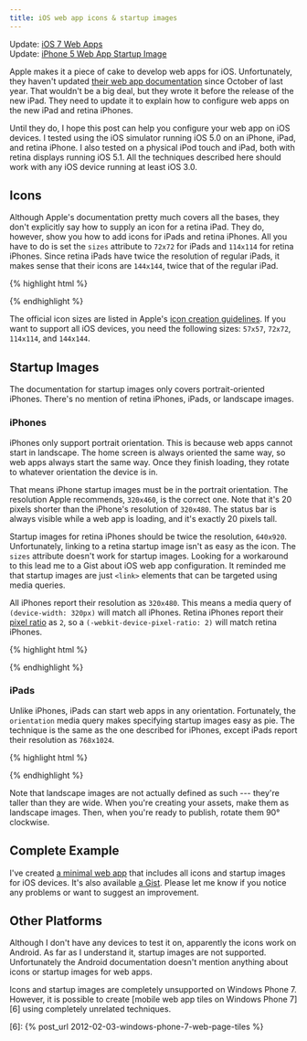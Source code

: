 ```yaml
---
title: iOS web app icons & startup images
---
```


<aside>Update: <a href="{% post_url 2013-11-01-ios-7-web-apps %}">iOS 7 Web Apps</a></aside>

<aside>Update: <a href="{% post_url 2012-09-20-iphone-5-web-app-startup-image %}">iPhone 5 Web App Startup Image</a></aside>

Apple makes it a piece of cake to develop web apps for iOS.
Unfortunately, they haven't updated [their web app documentation][1]
since October of last year. That wouldn't be a big deal, but they
wrote it before the release of the new iPad. They need to update
it to explain how to configure web apps on the new iPad and
retina iPhones.

Until they do, I hope this post can help you configure your web app
on iOS devices. I tested using the iOS simulator running iOS 5.0
on an iPhone, iPad, and retina iPhone. I also tested on a physical
iPod touch and iPad, both with retina displays running iOS 5.1. All
the techniques described here should work with any iOS device running
at least iOS 3.0.

## Icons

Although Apple's documentation pretty much covers all the bases,
they don't explicitly say how to supply an icon for a retina iPad.
They do, however, show you how to add icons for iPads and retina
iPhones. All you have to do is set the `sizes` attribute to `72x72`
for iPads and `114x114` for retina iPhones. Since retina iPads have
twice the resolution of regular iPads, it makes sense that their
icons are `144x144`, twice that of the regular iPad.

{% highlight html %}
<!-- iPad (Retina) -->
<link rel="apple-touch-icon"
      sizes="144x144"
      href="apple-touch-icon-144x144.png">
{% endhighlight %}

The official icon sizes are listed in Apple's [icon creation
guidelines][2]. If you want to support all iOS devices, you need
the following sizes: `57x57`, `72x72`, `114x114`, and `144x144`.

## Startup Images

The documentation for startup images only covers portrait-oriented
iPhones. There's no mention of retina iPhones, iPads, or landscape
images.

### iPhones

iPhones only support portrait orientation. This is because web apps
cannot start in landscape. The home screen is always oriented the
same way, so web apps always start the same way. Once they finish
loading, they rotate to whatever orientation the device is in.

That means iPhone startup images must be in the portrait orientation.
The resolution Apple recommends, `320x460`, is the correct one.
Note that it's 20 pixels shorter than the iPhone's resolution of
`320x480`. The status bar is always visible while a web app is
loading, and it's exactly 20 pixels tall.

Startup images for retina iPhones should be twice the resolution,
`640x920`. Unfortunately, linking to a retina startup image isn't
as easy as the icon. The `sizes` attribute doesn't work for startup
images. Looking for a workaround to this lead me to a Gist about iOS web
app configuration. It reminded me that startup images are just `<link>`
elements that can be targeted using media queries.

All iPhones report their resolution as `320x480`. This means a media
query of `(device-width: 320px)` will match all iPhones. Retina
iPhones report their [pixel ratio][3] as `2`, so a
`(-webkit-device-pixel-ratio: 2)` will match retina iPhones.

{% highlight html %}
<!-- iPhone -->
<link rel="apple-touch-startup-image"
      media="(device-width: 320px)"
      href="apple-touch-startup-image-320x460.png">
<!-- iPhone (Retina) -->
<link rel="apple-touch-startup-image"
      media="(device-width: 320px)
         and (-webkit-device-pixel-ratio: 2)"
      href="apple-touch-startup-image-640x920.png">
{% endhighlight %}

### iPads

Unlike iPhones, iPads can start web apps in any orientation.
Fortunately, the `orientation` media query makes specifying startup
images easy as pie. The technique is the same as the one described
for iPhones, except iPads report their resolution as `768x1024`.

{% highlight html %}
<!-- iPad (portrait) -->
<link rel="apple-touch-startup-image"
      media="(device-width: 768px)
         and (orientation: portrait)"
      href="apple-touch-startup-image-768x1004.png">
<!-- iPad (landscape) -->
<link rel="apple-touch-startup-image"
      media="(device-width: 768px)
         and (orientation: landscape)"
      href="apple-touch-startup-image-748x1024.png">
<!-- iPad (Retina, portrait) -->
<link rel="apple-touch-startup-image"
      media="(device-width: 768px)
         and (orientation: portrait)
         and (-webkit-device-pixel-ratio: 2)"
      href="apple-touch-startup-image-1536x2008.png">
<!-- iPad (Retina, landscape) -->
<link rel="apple-touch-startup-image"
      media="(device-width: 768px)
         and (orientation: landscape)
         and (-webkit-device-pixel-ratio: 2)"
      href="apple-touch-startup-image-1496x2048.png">
{% endhighlight %}

Note that landscape images are not actually defined as such ---
they're taller than they are wide. When you're creating your assets,
make them as landscape images. Then, when you're ready to publish,
rotate them 90° clockwise.

## Complete Example

I've created [a minimal web app][4] that includes all icons and
startup images for iOS devices. It's also available [a Gist][5].
Please let me know if you notice any problems or want to suggest
an improvement.

## Other Platforms

Although I don't have any devices to test it on, apparently the
icons work on Android. As far as I understand it, startup images
are not supported. Unfortunately the Android documentation doesn't
mention anything about icons or startup images for web apps.

Icons and startup images are completely unsupported on Windows Phone
7. However, it is possible to create [mobile web app tiles on Windows
Phone 7][6] using completely unrelated techniques.

[1]: http://developer.apple.com/library/ios/#DOCUMENTATION/AppleApplications/Reference/SafariWebContent/ConfiguringWebApplications/ConfiguringWebApplications.html
[2]: http://developer.apple.com/library/ios/#DOCUMENTATION/UserExperience/Conceptual/MobileHIG/IconsImages/IconsImages.html%23//apple_ref/doc/uid/TP40006556-CH14
[3]: https://developer.mozilla.org/en-US/docs/CSS/Media_queries#-moz-device-pixel-ratio
[4]: /static/pages/2012-03-27-web-app.html
[5]: https://gist.github.com/tfausak/2222823
[6]: {% post_url 2012-02-03-windows-phone-7-web-page-tiles %}
